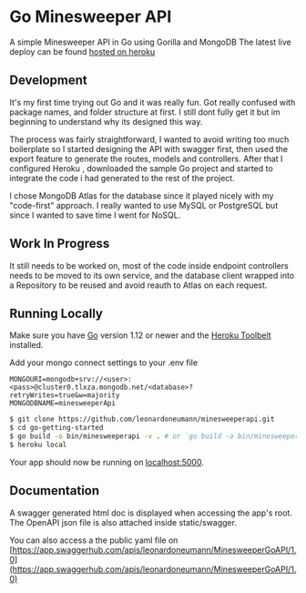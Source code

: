 
# Go Minesweeper API

A simple Minesweeper API in Go using Gorilla and MongoDB
The latest live deploy can be found [hosted on heroku](https://lknminesweeper.herokuapp.com/)

## Development

It's my first time trying out Go and it was really fun. Got really confused with package names, and folder structure at first. 
I still dont fully get it but im beginning to understand why its designed this way.

The process was fairly straightforward, I wanted to avoid writing too much boilerplate so I started designing the API with swagger first, then used the export feature to generate the routes, models and controllers.
After that I configured Heroku , downloaded the sample Go project and started to integrate the code i had generated to the rest of the project.

I chose MongoDB Atlas for the database since it played nicely with my "code-first" approach. I really wanted to use MySQL or PostgreSQL but since I wanted to save time I went for NoSQL.

## Work In Progress
It still needs to be worked on, most of the code inside endpoint controllers needs to be moved to its own service, and the database client wrapped into a Repository to be reused and avoid reauth to Atlas on each request.

## Running Locally

Make sure you have [Go](http://golang.org/doc/install) version 1.12 or newer and the [Heroku Toolbelt](https://toolbelt.heroku.com/) installed.

Add your mongo connect settings to your .env file
```
MONGOURI=mongodb+srv://<user>:<pass>@cluster0.tlxza.mongodb.net/<database>?retryWrites=true&w=majority
MONGODBNAME=minesweeperApi
```

```sh
$ git clone https://github.com/leonardoneumann/minesweeperapi.git
$ cd go-getting-started
$ go build -o bin/minesweeperapi -v . # or `go build -o bin/minesweeperapi.exe -v .` in git bash
$ heroku local
```

Your app should now be running on [localhost:5000](http://localhost:5000/).


## Documentation

A swagger generated html doc is displayed when accessing the app's root. The OpenAPI json file is also attached inside static/swagger.

You can also access a the public yaml file on [https://app.swaggerhub.com/apis/leonardoneumann/MinesweeperGoAPI/1.0](https://app.swaggerhub.com/apis/leonardoneumann/MinesweeperGoAPI/1.0)